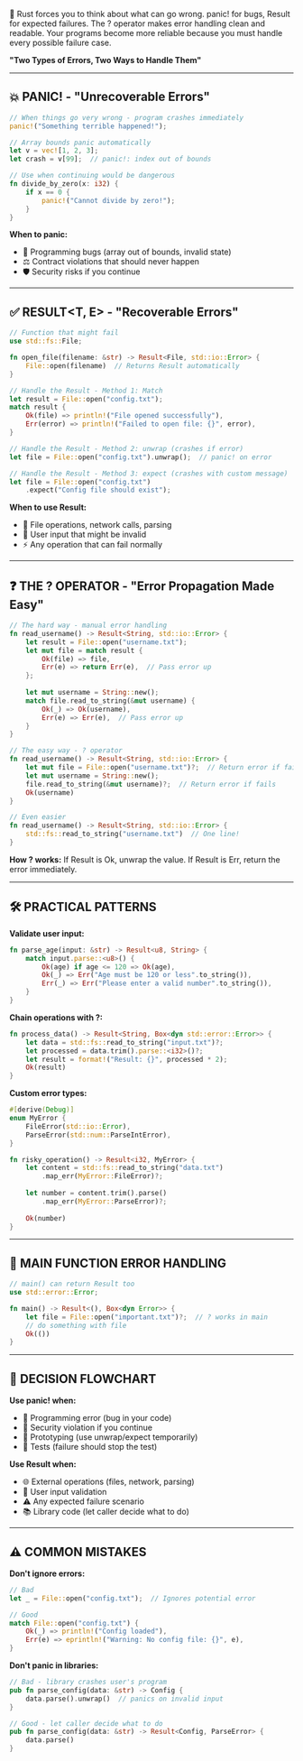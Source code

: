 🚨 Rust forces you to think about what can go wrong. panic! for bugs, Result for expected failures. The ? operator makes error handling clean and readable. Your programs become more reliable because you must handle every possible failure case.

**"Two Types of Errors, Two Ways to Handle Them"**

---

## 💥 PANIC! - "Unrecoverable Errors"

```rust
// When things go very wrong - program crashes immediately
panic!("Something terrible happened!");

// Array bounds panic automatically
let v = vec![1, 2, 3];
let crash = v[99];  // panic!: index out of bounds

// Use when continuing would be dangerous
fn divide_by_zero(x: i32) {
    if x == 0 {
        panic!("Cannot divide by zero!");
    }
}
```

**When to panic:**
- 🐛 Programming bugs (array out of bounds, invalid state)
- ⚖️ Contract violations that should never happen
- 🛡️ Security risks if you continue

---

## ✅ RESULT<T, E> - "Recoverable Errors"

```rust
// Function that might fail
use std::fs::File;

fn open_file(filename: &str) -> Result<File, std::io::Error> {
    File::open(filename)  // Returns Result automatically
}

// Handle the Result - Method 1: Match
let result = File::open("config.txt");
match result {
    Ok(file) => println!("File opened successfully"),
    Err(error) => println!("Failed to open file: {}", error),
}

// Handle the Result - Method 2: unwrap (crashes if error)
let file = File::open("config.txt").unwrap();  // panic! on error

// Handle the Result - Method 3: expect (crashes with custom message)
let file = File::open("config.txt")
    .expect("Config file should exist");
```

**When to use Result:**
- 📁 File operations, network calls, parsing
- 👤 User input that might be invalid
- ⚡ Any operation that can fail normally

---

## ❓ THE ? OPERATOR - "Error Propagation Made Easy"

```rust
// The hard way - manual error handling
fn read_username() -> Result<String, std::io::Error> {
    let result = File::open("username.txt");
    let mut file = match result {
        Ok(file) => file,
        Err(e) => return Err(e),  // Pass error up
    };
    
    let mut username = String::new();
    match file.read_to_string(&mut username) {
        Ok(_) => Ok(username),
        Err(e) => Err(e),  // Pass error up
    }
}

// The easy way - ? operator
fn read_username() -> Result<String, std::io::Error> {
    let mut file = File::open("username.txt")?;  // Return error if fails
    let mut username = String::new();
    file.read_to_string(&mut username)?;  // Return error if fails
    Ok(username)
}

// Even easier
fn read_username() -> Result<String, std::io::Error> {
    std::fs::read_to_string("username.txt")  // One line!
}
```

**How ? works:** If Result is Ok, unwrap the value. If Result is Err, return the error immediately.

---

## 🛠️ PRACTICAL PATTERNS

**Validate user input:**
```rust
fn parse_age(input: &str) -> Result<u8, String> {
    match input.parse::<u8>() {
        Ok(age) if age <= 120 => Ok(age),
        Ok(_) => Err("Age must be 120 or less".to_string()),
        Err(_) => Err("Please enter a valid number".to_string()),
    }
}
```

**Chain operations with ?:**
```rust
fn process_data() -> Result<String, Box<dyn std::error::Error>> {
    let data = std::fs::read_to_string("input.txt")?;
    let processed = data.trim().parse::<i32>()?;
    let result = format!("Result: {}", processed * 2);
    Ok(result)
}
```

**Custom error types:**
```rust
#[derive(Debug)]
enum MyError {
    FileError(std::io::Error),
    ParseError(std::num::ParseIntError),
}

fn risky_operation() -> Result<i32, MyError> {
    let content = std::fs::read_to_string("data.txt")
        .map_err(MyError::FileError)?;
    
    let number = content.trim().parse()
        .map_err(MyError::ParseError)?;
    
    Ok(number)
}
```

---

## 🎯 MAIN FUNCTION ERROR HANDLING

```rust
// main() can return Result too
use std::error::Error;

fn main() -> Result<(), Box<dyn Error>> {
    let file = File::open("important.txt")?;  // ? works in main
    // do something with file
    Ok(())
}
```

---

## 🧭 DECISION FLOWCHART

**Use panic! when:**
- 🐛 Programming error (bug in your code)
- 🚫 Security violation if you continue
- 🚧 Prototyping (use unwrap/expect temporarily)
- 🧪 Tests (failure should stop the test)

**Use Result when:**
- 🌐 External operations (files, network, parsing)
- 👥 User input validation
- ⚠️ Any expected failure scenario
- 📚 Library code (let caller decide what to do)

---

## ⚠️ COMMON MISTAKES

**Don't ignore errors:**
```rust
// Bad
let _ = File::open("config.txt");  // Ignores potential error

// Good  
match File::open("config.txt") {
    Ok(_) => println!("Config loaded"),
    Err(e) => eprintln!("Warning: No config file: {}", e),
}
```

**Don't panic in libraries:**
```rust
// Bad - library crashes user's program
pub fn parse_config(data: &str) -> Config {
    data.parse().unwrap()  // panics on invalid input
}

// Good - let caller decide what to do
pub fn parse_config(data: &str) -> Result<Config, ParseError> {
    data.parse()
}
```
